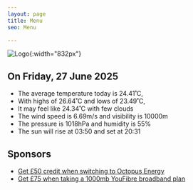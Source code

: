```yaml
---
layout: page
title: Menu
seo: Menu

---
```


![Logo](/images/logo.jpg){:width="832px"}

<!-- weather_marker starts -->
## On Friday, 27 June 2025

- The average temperature today is 24.41˚C,
- With highs of 26.64˚C and lows of 23.49˚C,
- It may feel like 24.34˚C with few clouds
- The wind speed is 6.69m/s and visibility is 10000m
- The pressure is 1018hPa and humidity is 55%
- The sun will rise at 03:50 and set at 20:31

<!-- weather_marker ends -->

## Sponsors

- [Get £50 credit when switching to Octopus Energy](https://bit.ly/3oD1nnS)
- [Get £75 when taking a 1000mb YouFibre broadband plan](https://aklam.io/91zWhU?)
